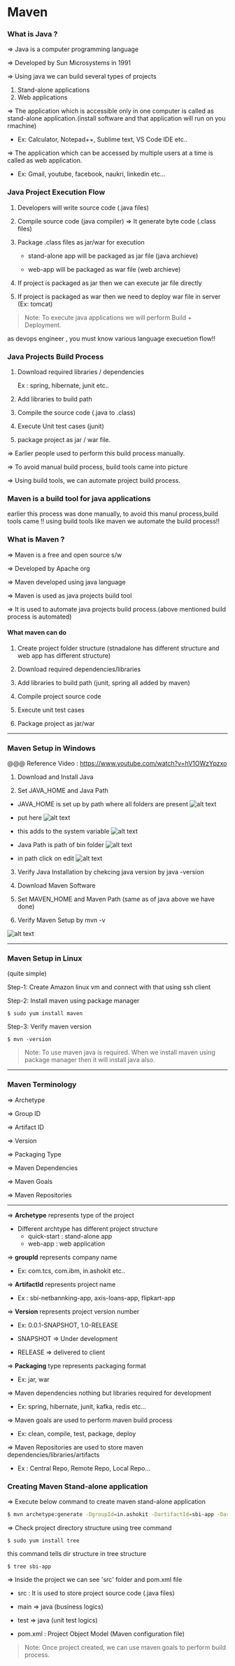 # Maven

### What is Java ?

=> Java is a computer programming language

=> Developed by Sun Microsystems in 1991

=> Using java we can build several types of projects

1) Stand-alone applications
2) Web applications

=> The application which is accessible only in one computer is called as stand-alone application.(install software and that application will run on you rmachine)

- Ex: Calculator, Notepad++, Sublime text, VS Code IDE etc..

=> The application which can be accessed by multiple users at a time is called as web application.

- Ex: Gmail, youtube, facebook, naukri, linkedin etc...

### Java Project Execution Flow


1) Developers will write source code (.java files)

2) Compile source code (java compiler) => It generate byte code (.class files)

3) Package .class files as jar/war for execution

    -  stand-alone app will be packaged as jar file (java archieve)

    -  web-app will be packaged as war file (web archieve)

4) If project is packaged as jar then we can execute jar file directly

5) If project is packaged as war then we need to deploy war file in server
	 (Ex: tomcat)


>Note: To execute java applications we will perform Build + Deployment.

as devops engineer , you must know various language execuetion flow!!



### Java Projects Build Process


1) Download required libraries / dependencies

	Ex : spring, hibernate, junit etc..

2) Add libraries to build path

3) Compile the source code (.java to .class)

4) Execute Unit test cases (junit)

5) package project as jar / war file.


=> Earlier people used to perform this build process manually.

=> To avoid manual build process, build tools came into picture

=> Using build tools, we can automate project build process.
### Maven is a build tool for java applications 

 earlier this process was done manually, to avoid this manul process,build tools came !! using build tools like maven we automate the build process!!

### What is Maven ?

=> Maven is a free and open source s/w

=> Developed by Apache org

=> Maven developed using java language

=> Maven is used as java projects build tool

=> It is used to automate java projects build process.(above mentioned build process is automated)

#### What maven can do

1) Create project folder structure (stnadalone has different structure and web app has different structure)

2) Download required dependencies/libraries

3) Add libraries to build path (junit, spring all added by maven)

4) Compile project source code

5) Execute unit test cases

6) Package project as jar/war
---

### Maven Setup in Windows

@@@ Reference Video : https://www.youtube.com/watch?v=hV1OWzYpzxo

1) Download and Install Java

2) Set JAVA_HOME and Java Path

- JAVA_HOME is set up by path where all folders are present 
 ![alt text](image.png)

- put here
![alt text](image-1.png)

- this adds to the system variable
![alt text](image-2.png)

- Java Path is path of bin folder
![alt text](image-3.png)

- in path click on edit
![alt text](image-4.png)

3) Verify Java Installation by chekcing java version by 
java -version

4) Download Maven Software

5) Set MAVEN_HOME and Maven Path (same as of java above we have done)

6) Verify Maven Setup by mvn -v

![alt text](image-5.png)

---

### Maven Setup in Linux
(quite simple)

Step-1: Create Amazon linux vm and connect with that using ssh client

Step-2: Install maven using package manager

	$ sudo yum install maven

Step-3: Verify maven version

	$ mvn -version

>Note: To use maven java is required. When we install maven using package manager then it will install java also.
---
### Maven Terminology

=> Archetype

=> Group ID

=> Artifact ID

=> Version

=> Packaging Type

=> Maven Dependencies

=> Maven Goals

=> Maven Repositories

----------
=> __Archetype__ represents type of the project

- Different archtype has different project structure
	- quick-start : stand-alone app 
	- web-app : web application

=> __groupId__ represents company name

- Ex: com.tcs, com.ibm, in.ashokit etc..

=> __ArtifactId__ represents project name

- Ex : sbi-netbannking-app, axis-loans-app, flipkart-app	

=> __Version__ represents project version number

- Ex: 0.0.1-SNAPSHOT, 1.0-RELEASE	

- SNAPSHOT => Under development

- RELEASE => delivered to client

=> __Packaging__ type represents packaging format

- Ex: jar, war

=> Maven dependencies nothing but libraries required for development

- Ex: spring, hibernate, junit, kafka, redis etc...

=> Maven goals are used to perform maven build process

- Ex: clean, compile, test, package, deploy

=> Maven Repositories are used to store maven dependencies/libraries/artifacts

- Ex : Central Repo, Remote Repo, Local Repo...

### Creating Maven Stand-alone application


=> Execute below command to create maven stand-alone application

```bash
$ mvn archetype:generate -DgroupId=in.ashokit -DartifactId=sbi-app -DarchetypeArtifactId=maven-archetype-quickstart -DarchetypeVersion=1.4 -DinteractiveMode=false
```

=> Check project directory structure using tree command

	$ sudo yum install tree

this command tells dir structure in tree structure

	$ tree sbi-app

=> Inside the project we can see 'src' folder and pom.xml file

- src : It is used to store project source code (.java files)

- main => java (business logics)

- test => java (unit test logics)

- pom.xml : Project Object Model (Maven configuration file)	


> Note: Once project created, we can use maven goals to perform build process.

